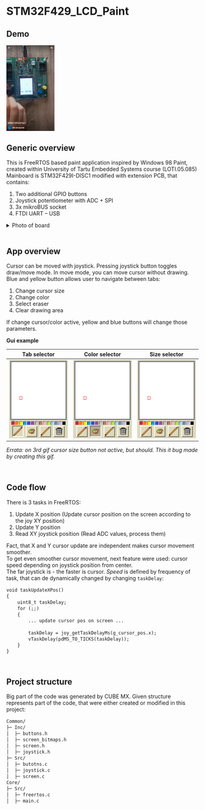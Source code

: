 # STM32F429_LCD_Paint

## Demo
[<img src="/.images/preview.png" width="25%">](https://youtube.com/shorts/aMHg6pMG_s8?feature=share)
</br>


## Generic overview

This is FreeRTOS based paint application inspired by Windows 98 Paint, created within University of Tartu Embedded Systems course (LOTI.05.085) <br/>
Mainboard is STM32F429I-DISC1 modified with extension PCB, that contains: <br/>
1. Two additional GPIO buttons
2. Joystick potentiometer with ADC + SPI
3. 3x mikroBUS socket
4. FTDI UART – USB

<details><summary>Photo of board</summary>
Credits for this extension goes to University of Tartu
<br/>
<img src="/.images/devboard.png" width=35% height="auto"/>
</br>
</details>

<br/>

## App overview
Cursor can be moved with joystick. Pressing joystick button toggles draw/move mode. In move mode, you can move cursor without drawing. <br/>
Blue and yellow button allows user to navigate between tabs:
1. Change cursor size
2. Change color
3. Select eraser
4. Clear drawing area

If change cursor/color active, yellow and blue buttons will change those parameters.

**Gui example**

Tab selector          |  Color selector | Size selector
:-------------------------:|:-------------------------:|:-------------------------:
<img src="/.images/tab_selector.gif" width="auto" height="auto"/></br>  |  <img src="/.images/color_selector.gif" width="auto" height="auto"/></br> | <img src="/.images/size_selector.gif" width="auto" height="auto"/></br> 

*Errata: on 3rd gif cursor size button not active, but should. This it bug made by creating this gif.*



<br/>

## Code flow

There is 3 tasks in FreeRTOS:
1. Update X position (Update cursor position on the screen according to the joy XY position)
2. Update Y position
3. Read XY joystick position (Read ADC values, process them)

Fact, that X and Y cursor update are independent makes cursor movement smoother. <br/>
To get even smoother cursor movement, next feature were used: cursor speed depending on joystick position from center. <br/>
The far joystick is - the faster is cursor. *Speed* is defined by frequency of task, that can de dynamically changed by changing `taskDelay`:
```
void taskUpdateXPos()
{
    uint8_t taskDelay;
    for (;;)
    {
        ... update cursor pos on screen ...

        taskDelay = joy_getTaskDelayMs(g_cursor_pos.x);
        vTaskDelay(pdMS_TO_TICKS(taskDelay));
    }
}
```

<br/>

## Project structure

Big part of the code was generated by CUBE MX. Given structure represents part of the code, that were either created or modified in this project:

```
Common/
├─ Inc/
│  ├─ buttons.h
│  ├─ screen_bitmaps.h
│  ├─ screen.h
│  ├─ joystick.h
├─ Src/
│  ├─ butotns.c
│  ├─ joystick.c
│  ├─ screen.c
Core/
├─ Src/
│  ├─ freertos.c
│  ├─ main.c
```
